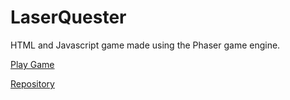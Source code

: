 # LaserQuester
HTML and Javascript game made using the Phaser game engine.

[Play Game](https://fallingup.github.io/LaserQuester/)

[Repository](https://github.com/FallingUp/LaserQuester/)

